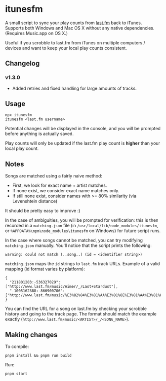 # itunesfm

A small script to sync your play counts from [last.fm](http://last.fm) back to iTunes. Supports both Windows and Mac OS X without any native dependencies. (Requires Music.app on OS X.)

Useful if you scrobble to last.fm from iTunes on multiple computers / devices and want to keep your local play counts consistent.

## Changelog

### v1.3.0

- Added retries and fixed handling for large amounts of tracks.

## Usage

```
npx itunesfm
itunesfm <last.fm username>
```

Potential changes will be displayed in the console, and you will be prompted before anything is actually saved.

Play counts will only be updated if the last.fm play count is **higher** than your local play count.

## Notes

Songs are matched using a fairly naive method:

- First, we look for exact name + artist matches.
- If none exist, we consider exact name matches only.
- If still none exist, consider names with >= 80% similarity (via Levenshtein distance)

It should be pretty easy to improve :)

In the case of ambiguities, you will be prompted for verification: this is then recorded in a `matching.json` file (in `/usr/local/lib/node_modules/itunesfm`, or `%APPDATA%\npm\node_modules\itunesfm` on Windows) for future script runs.

In the case where songs cannot be matched, you can try modifying `matching.json` manually. You'll notice that the script prints the following:

```
warning: could not match (..song..) (id = <identifier string>)
```

`matching.json` maps the `id` strings to `last.fm` track URLs. Example of a valid mapping (id format varies by platform):

```
{
  "211801203:-536327029":["http://www.last.fm/music/Aimer/_/Last+Stardust"],
  "-1005162388:-866900706":["http://www.last.fm/music/%E3%82%84%E3%81%AA%E3%81%8E%E3%81%AA%E3%81%8E/_/%E6%98%A5%E6%93%AC%E3%81%8D"],
}
```

You can find the URL for a song on last.fm by checking your scrobble history and going to the track page. The format should match the example exactly (`http://www.last.fm/music/<ARTIST>/_/<SONG_NAME>`).

## Making changes

To compile:

```
pnpm install && pnpm run build
```

Run:

```
pnpm start
```
